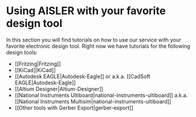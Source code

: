 <!-- --- title: Using AISLER with your favorite design tool -->
# Using AISLER with your favorite design tool #

In this section you will find tutorials on how to use our service with your favorite electronic design tool. Right now we have tutorials for the following design tools:

- [[Fritzing|Fritzing]]
- [[KiCad]|KiCad]]
- [[Autodesk EAGLE|Autodesk-Eagle]] or a.k.a. [[CadSoft EAGLE|Autodesk-Eagle]]
- [[Altium Designer|Altium-Designer]]
- [[National Instruments Ultiboard|national-instruments-ultiboard]] a.k.a. [[National Instruments Multisim|national-instruments-ultiboard]]
- [[Other tools with Gerber Export|gerber-export]]
